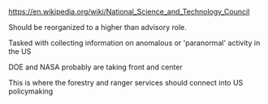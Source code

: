 https://en.wikipedia.org/wiki/National_Science_and_Technology_Council

Should be reorganized to a higher than advisory role.

Tasked with collecting information on anomalous or 'paranormal' activity in the US

DOE and NASA probably are taking front and center

This is where the forestry and ranger services should connect into US policymaking